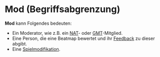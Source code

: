 # Mod (Begriffsabgrenzung)

**Mod** kann Folgendes bedeuten:

- Ein Moderator, wie z.B. ein [NAT](/wiki/People/The_Team/Nomination_Assessment_Team)- oder [GMT](/wiki/People/The_Team/Global_Moderation_Team)-Mitglied.
- Eine Person, die eine Beatmap bewertet und ihr [Feedback](/wiki/Modding) zu dieser abgibt.
- Eine [Spielmodifikation](/wiki/Game_modifier).
